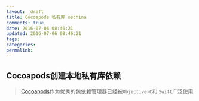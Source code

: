 ```yaml
---
layout: _draft
title: Cocoapods 私有库 oschina
comments: true
date: 2016-07-06 08:46:21
updated: 2016-07-06 08:46:21
tags:
categories:
permalink:
---
```




## Cocoapods创建本地私有库依赖
> [Cocoapods][63c8a5dc]作为优秀的包依赖管理器已经被`Objective-C`和 `Swift`广泛使用



































  [63c8a5dc]: https://cocoapods.org/ "Cocoapods"
